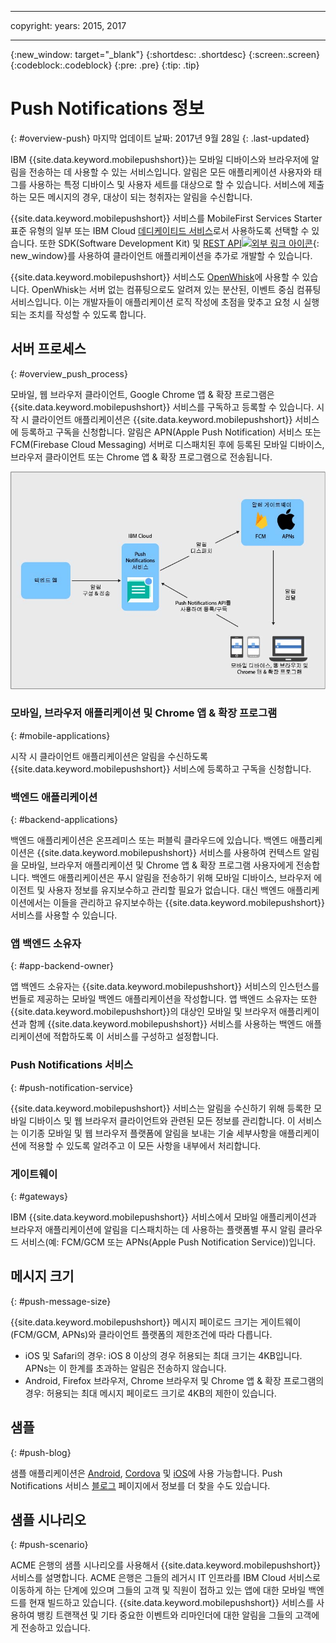 ----

copyright:
 years: 2015, 2017

---

{:new_window: target="_blank"}
{:shortdesc: .shortdesc}
{:screen:.screen}
{:codeblock:.codeblock}
{:pre: .pre}
{:tip: .tip}

# Push Notifications 정보 
{: #overview-push}
마지막 업데이트 날짜: 2017년 9월 28일
{: .last-updated}

IBM {{site.data.keyword.mobilepushshort}}는 모바일 디바이스와 브라우저에 알림을 전송하는 데 사용할 수 있는 서비스입니다. 알림은 모든 애플리케이션 사용자와 태그를 사용하는 특정 디바이스 및 사용자 세트를 대상으로 할 수 있습니다. 서비스에 제출하는 모든 메시지의 경우, 대상이 되는 청취자는 알림을 수신합니다. 


{{site.data.keyword.mobilepushshort}} 서비스를 MobileFirst Services Starter 표준 유형의 일부 또는 IBM Cloud [데디케이티드 서비스](/docs/dedicated/index.html)로서 사용하도록 선택할 수 있습니다. 또한 SDK(Software Development Kit) 및 [REST API![외부 링크 아이콘](../../icons/launch-glyph.svg "외부 링크 아이콘")](https://mobile.{DomainName}/imfpush/){: new_window}를 사용하여 클라이언트 애플리케이션을 추가로 개발할 수 있습니다. 


{{site.data.keyword.mobilepushshort}} 서비스도 [OpenWhisk](/docs/openwhisk/index.html)에 사용할 수 있습니다. OpenWhisk는 서버 없는 컴퓨팅으로도 알려져 있는 분산된, 이벤트 중심 컴퓨팅 서비스입니다. 이는 개발자들이 애플리케이션 로직 작성에 초점을 맞추고 요청 시 실행되는 조치를 작성할 수 있도록 합니다. 


## 서버 프로세스
{: #overview_push_process}

모바일, 웹 브라우저 클라이언트, Google Chrome 앱 & 확장 프로그램은 {{site.data.keyword.mobilepushshort}} 서비스를 구독하고 등록할 수 있습니다. 시작 시 클라이언트 애플리케이션은 {{site.data.keyword.mobilepushshort}} 서비스에 등록하고 구독을 신청합니다. 알림은 APN(Apple Push Notification) 서비스 또는 FCM(Firebase Cloud Messaging) 서버로 디스패치된 후에 등록된 모바일 디바이스, 브라우저 클라이언트 또는 Chrome 앱 & 확장 프로그램으로 전송됩니다.

![푸시 개요](images/overview.jpg)


### 모바일, 브라우저 애플리케이션 및 Chrome 앱 & 확장 프로그램
{: #mobile-applications}

시작 시 클라이언트 애플리케이션은 알림을 수신하도록 {{site.data.keyword.mobilepushshort}} 서비스에 등록하고 구독을 신청합니다. 

### 백엔드 애플리케이션
{: #backend-applications}

백엔드 애플리케이션은 온프레미스 또는 퍼블릭 클라우드에 있습니다. 백엔드 애플리케이션은 {{site.data.keyword.mobilepushshort}} 서비스를 사용하여 컨텍스트 알림을 모바일, 브라우저 애플리케이션 및 Chrome 앱 & 확장 프로그램 사용자에게 전송합니다. 백엔드 애플리케이션은 푸시 알림을 전송하기 위해 모바일 디바이스, 브라우저 에이전트 및 사용자 정보를 유지보수하고 관리할 필요가 없습니다. 대신 백엔드 애플리케이션에서는 이들을 관리하고 유지보수하는 {{site.data.keyword.mobilepushshort}} 서비스를 사용할 수 있습니다.

### 앱 백엔드 소유자
{: #app-backend-owner}

앱 백엔드 소유자는 {{site.data.keyword.mobilepushshort}} 서비스의 인스턴스를 번들로 제공하는 모바일 백엔드 애플리케이션을 작성합니다. 앱 백엔드 소유자는 또한 {{site.data.keyword.mobilepushshort}}의 대상인 모바일 및 브라우저 애플리케이션과 함께 {{site.data.keyword.mobilepushshort}} 서비스를 사용하는 백엔드 애플리케이션에 적합하도록 이 서비스를 구성하고 설정합니다.

### Push Notifications 서비스
{: #push-notification-service}

{{site.data.keyword.mobilepushshort}} 서비스는 알림을 수신하기 위해 등록한 모바일 디바이스 및 웹 브라우저 클라이언트와 관련된 모든 정보를 관리합니다. 이 서비스는 이기종 모바일 및 웹 브라우저 플랫폼에 알림을 보내는 기술 세부사항을 애플리케이션에 적용할 수 있도록 알려주고 이 모든 사항을 내부에서 처리합니다. 

### 게이트웨이
{: #gateways}

IBM {{site.data.keyword.mobilepushshort}} 서비스에서 모바일 애플리케이션과 브라우저 애플리케이션에 알림을 디스패치하는 데 사용하는 플랫폼별 푸시 알림 클라우드 서비스(예: FCM/GCM 또는 APNs(Apple Push Notification Service))입니다. 

## 메시지 크기
{: #push-message-size}

{{site.data.keyword.mobilepushshort}} 메시지 페이로드 크기는 게이트웨이(FCM/GCM, APNs)와 클라이언트 플랫폼의 제한조건에 따라 다릅니다.  

- iOS 및 Safari의 경우: iOS 8 이상의 경우 허용되는 최대 크기는 4KB입니다. APNs는 이 한계를 초과하는 알림은 전송하지 않습니다. 
- Android, Firefox 브라우저, Chrome 브라우저 및 Chrome 앱 & 확장 프로그램의 경우: 허용되는 최대 메시지 페이로드 크기로 4KB의 제한이 있습니다. 

## 샘플
{: #push-blog}

샘플 애플리케이션은 [Android](https://github.com/ibm-bluemix-mobile-services/bms-samples-android-hellopush/), [Cordova](https://github.com/ibm-bluemix-mobile-services/bms-samples-cordova-hellopush) 및 [iOS](https://github.com/ibm-bluemix-mobile-services/bms-samples-swift-hellopush)에 사용 가능합니다.
Push Notifications 서비스 [블로그](http://push-notification-service.mybluemix.net/) 페이지에서 정보를 더 찾을 수도 있습니다.   


## 샘플 시나리오 
{: #push-scenario}

ACME 은행의 샘플 시나리오를 사용해서 {{site.data.keyword.mobilepushshort}} 서비스를 설명합니다. ACME 은행은 그들의 레거시 IT 인프라를 IBM Cloud 서비스로 이동하게 하는 단계에 있으며 그들의 고객 및 직원이 접하고 있는 앱에 대한 모바일 백엔드를 현재 빌드하고 있습니다. {{site.data.keyword.mobilepushshort}} 서비스를 사용하여 뱅킹 트랜잭션 및 기타 중요한 이벤트와 리마인더에 대한 알림을 그들의 고객에게 전송하고 있습니다. 


